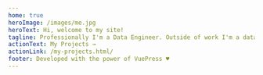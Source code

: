 ```yaml
---
home: true
heroImage: /images/me.jpg
heroText: Hi, welcome to my site!
tagline: Professionally I'm a Data Engineer. Outside of work I'm a data enthusiast who enjoys putting data to work. Check out some of my work below.
actionText: My Projects →
actionLink: /my-projects.html/
footer: Developed with the power of VuePress ♥️
---
```



